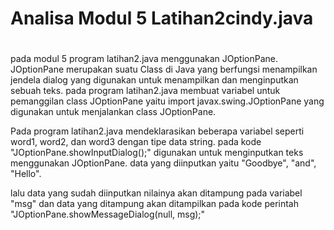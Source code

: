 # Analisa Modul 5 Latihan2cindy.java
#

pada modul 5 program latihan2.java menggunakan JOptionPane. JOptionPane merupakan suatu Class di Java yang berfungsi menampilkan jendela dialog yang digunakan untuk menampilkan dan menginputkan sebuah teks. pada program latihan2.java membuat  variabel untuk pemanggilan class JOptionPane yaitu import javax.swing.JOptionPane yang digunakan untuk menjalankan class JOptionPane.

Pada program latihan2.java mendeklarasikan beberapa variabel seperti word1, word2, dan word3 dengan tipe data string. pada kode "JOptionPane.showInputDialog();" digunakan untuk menginputkan teks menggunakan JOptionPane. data yang diinputkan yaitu "Goodbye", "and", "Hello". 

lalu data yang sudah diinputkan nilainya akan ditampung pada variabel "msg" dan data yang ditampung akan ditampilkan pada kode perintah "JOptionPane.showMessageDialog(null, msg);"

